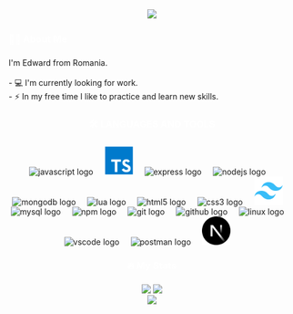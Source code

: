 <div align="center">
<img src="https://discord.c99.nl/widget/theme-1/681070492039643249.png">
</div>

###

<h3 align="left" style="color: white">👩‍💻  About Me</h3>

###

I'm Edward from Romania.<br><br>- 💻 I'm currently looking for work.<br>- ⚡ In my free time I like to practice and learn new skills.

###

<h3 align="center" style="color: white">🛠 LANGUAGES AND TOOLS</h3>

###

<div align="center">
  <img src="https://cdn.jsdelivr.net/gh/devicons/devicon/icons/javascript/javascript-original.svg" height="50" alt="javascript logo"  />
  <img width="12" />
  <img src="https://github.com/devicons/devicon/blob/master/icons/typescript/typescript-original.svg" height="50" alt="typescript logo"  />
  <img width="12" />
  <img src="https://cdn.jsdelivr.net/gh/devicons/devicon/icons/express/express-original.svg" height="50" alt="express logo"  />
  <img width="12" />
  <img src="https://cdn.jsdelivr.net/gh/devicons/devicon/icons/nodejs/nodejs-original.svg" height="50" alt="nodejs logo"  />
  <img width="12" />
  <img src="https://cdn.jsdelivr.net/gh/devicons/devicon/icons/mongodb/mongodb-original.svg" height="50" alt="mongodb logo"  />
  <img width="12" />
  <img src="https://cdn.jsdelivr.net/gh/devicons/devicon/icons/lua/lua-original.svg" height="50" alt="lua logo"  />
  <img width="12" />
  <img src="https://cdn.jsdelivr.net/gh/devicons/devicon/icons/html5/html5-original.svg" height="50" alt="html5 logo"  />
  <img width="12" />
  <img src="https://cdn.jsdelivr.net/gh/devicons/devicon/icons/css3/css3-original.svg" height="50" alt="css3 logo"  />
  <img width="12" />
  <img src="https://github.com/devicons/devicon/blob/master/icons/tailwindcss/tailwindcss-original.svg" height="50" alt="tailwindcss logo"  />
  <img width="12" />
  <img src="https://cdn.jsdelivr.net/gh/devicons/devicon/icons/mysql/mysql-original.svg" height="50" alt="mysql logo"  />
  <img width="12" />
  <img src="https://cdn.jsdelivr.net/gh/devicons/devicon/icons/npm/npm-original-wordmark.svg" height="50" alt="npm logo"  />
  <img width="12" />
  <img src="https://cdn.jsdelivr.net/gh/devicons/devicon/icons/git/git-original.svg" height="50" alt="git logo"  />
  <img width="12" />
  <img src="https://cdn.jsdelivr.net/gh/devicons/devicon/icons/github/github-original.svg" height="50" alt="github logo" />
  <img width="12" />
  <img src="https://cdn.jsdelivr.net/gh/devicons/devicon/icons/linux/linux-original.svg" height="50" alt="linux logo"  />
  <img width="12" />
  <img src="https://cdn.jsdelivr.net/gh/devicons/devicon/icons/vscode/vscode-original.svg" height="50" alt="vscode logo"  />
  <img width="12" />
  <img src="https://cdn.simpleicons.org/postman/FF6C37" height="50" alt="postman logo"  />
  <img width="12" />
  <img src="https://github.com/devicons/devicon/blob/master/icons/nextjs/nextjs-original.svg" height="50" alt="nextjs logo" />
  <img width="12" />
</div>

###

<h3 align="center" style="color: white">🔥   My Stats</h3>

###
<div align="center">
<img src="https://github-readme-stats.vercel.app/api?username=Fabulosu&theme=react&show_icons=true&hide_border=true&count_private=true"/>
<img src="https://github-readme-streak-stats.herokuapp.com/?user=Fabulosu&theme=react&hide_border=true"/>
</div>
<div align="center">
<img src="https://github-readme-stats.vercel.app/api/top-langs/?username=Fabulosu&theme=react&show_icons=true&hide_border=true&layout=compact"/>
</div>

###
